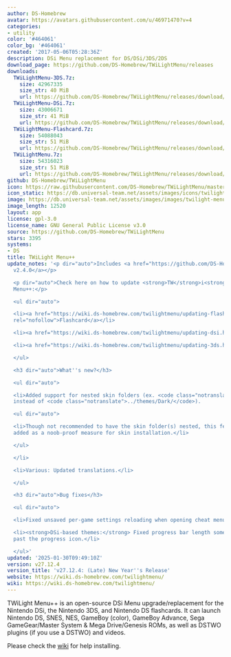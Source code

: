 ```yaml
---
author: DS-Homebrew
avatar: https://avatars.githubusercontent.com/u/46971470?v=4
categories:
- utility
color: '#464061'
color_bg: '#464061'
created: '2017-05-06T05:28:36Z'
description: DSi Menu replacement for DS/DSi/3DS/2DS
download_page: https://github.com/DS-Homebrew/TWiLightMenu/releases
downloads:
  TWiLightMenu-3DS.7z:
    size: 42967335
    size_str: 40 MiB
    url: https://github.com/DS-Homebrew/TWiLightMenu/releases/download/v27.12.4/TWiLightMenu-3DS.7z
  TWiLightMenu-DSi.7z:
    size: 43006671
    size_str: 41 MiB
    url: https://github.com/DS-Homebrew/TWiLightMenu/releases/download/v27.12.4/TWiLightMenu-DSi.7z
  TWiLightMenu-Flashcard.7z:
    size: 54088043
    size_str: 51 MiB
    url: https://github.com/DS-Homebrew/TWiLightMenu/releases/download/v27.12.4/TWiLightMenu-Flashcard.7z
  TWiLightMenu.7z:
    size: 54316023
    size_str: 51 MiB
    url: https://github.com/DS-Homebrew/TWiLightMenu/releases/download/v27.12.4/TWiLightMenu.7z
github: DS-Homebrew/TWiLightMenu
icon: https://raw.githubusercontent.com/DS-Homebrew/TWiLightMenu/master/booter/Twilight%2B%2B-animated%20icon-fix.gif
icon_static: https://db.universal-team.net/assets/images/icons/twilight-menu.png
image: https://db.universal-team.net/assets/images/images/twilight-menu.png
image_length: 12520
layout: app
license: gpl-3.0
license_name: GNU General Public License v3.0
source: https://github.com/DS-Homebrew/TWiLightMenu
stars: 3395
systems:
- DS
title: TWiLight Menu++
update_notes: '<p dir="auto">Includes <a href="https://github.com/DS-Homebrew/nds-bootstrap/releases/tag/v2.4.0">nds-bootstrap
  v2.4.0</a></p>

  <p dir="auto">Check here on how to update <strong>TW</strong>i<strong>L</strong>ight
  Menu++:</p>

  <ul dir="auto">

  <li><a href="https://wiki.ds-homebrew.com/twilightmenu/updating-flashcard.html"
  rel="nofollow">Flashcard</a></li>

  <li><a href="https://wiki.ds-homebrew.com/twilightmenu/updating-dsi.html" rel="nofollow">DSi</a></li>

  <li><a href="https://wiki.ds-homebrew.com/twilightmenu/updating-3ds.html" rel="nofollow">3DS</a></li>

  </ul>

  <h3 dir="auto">What''s new?</h3>

  <ul dir="auto">

  <li>Added support for nested skin folders (ex. <code class="notranslate">../themes/Dark/Dark/</code>
  instead of <code class="notranslate">../themes/Dark/</code>).

  <ul dir="auto">

  <li>Though not recommended to have the skin folder(s) nested, this feature was mainly
  added as a noob-proof measure for skin installation.</li>

  </ul>

  </li>

  <li>Various: Updated translations.</li>

  </ul>

  <h3 dir="auto">Bug fixes</h3>

  <ul dir="auto">

  <li>Fixed unsaved per-game settings reloading when opening cheat menu.</li>

  <li><strong>DSi-based themes:</strong> Fixed progress bar length sometimes going
  past the progress icon.</li>

  </ul>'
updated: '2025-01-30T09:49:10Z'
version: v27.12.4
version_title: 'v27.12.4: (Late) New Year''s Release'
website: https://wiki.ds-homebrew.com/twilightmenu/
wiki: https://wiki.ds-homebrew.com/twilightmenu/
---
```

TWiLight Menu++ is an open-source DSi Menu upgrade/replacement for the Nintendo DSi, the Nintendo 3DS, and Nintendo DS flashcards. It can launch Nintendo DS, SNES, NES, GameBoy (color), GameBoy Advance, Sega GameGear/Master System & Mega Drive/Genesis ROMs, as well as DSTWO plugins (if you use a DSTWO) and videos.

Please check the [wiki](https://wiki.ds-homebrew.com/twilightmenu/) for help installing.